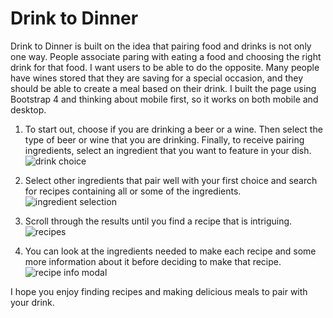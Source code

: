 Drink to Dinner
=====

Drink to Dinner is built on the idea that pairing food and drinks is not only one way. People associate paring with eating a food and choosing the right drink for that food. I want users to be able to do the opposite.  Many people have wines stored that they are saving for a special occasion, and they should be able to create a meal based on their drink. I built the page using Bootstrap 4 and thinking about mobile first, so it works on both mobile and desktop.

1. To start out, choose if you are drinking a beer or a wine. Then select the type of beer or wine that you are drinking. Finally, to receive pairing ingredients, select an ingredient that you want to feature in your dish.
![drink choice](readme/ingredientSearch.png)

2. Select other ingredients that pair well with your first choice and search for recipes containing all or some of the ingredients.
![ingredient selection](readme/recipeSearch.png)

3. Scroll through the results until you find a recipe that is intriguing.
![recipes](readme/recipes.png)

4. You can look at the ingredients needed to make each recipe and some more information about it before deciding to make that recipe.
![recipe info modal](readme/recipeInfo.png)

I hope you enjoy finding recipes and making delicious meals to pair with your drink.
